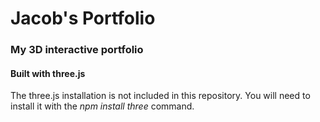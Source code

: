 # Jacob's Portfolio

### My 3D interactive portfolio
#### Built with three.js

The three.js installation is not included in this repository. You will need to
install it with the *npm install three* command.
